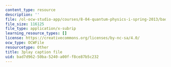 ```yaml
---
content_type: resource
description: ''
file: /ol-ocw-studio-app/courses/8-04-quantum-physics-i-spring-2013/bad7d96250ba5240a00ff8ce87b5c232_jJX_1zT73U0.vtt
file_size: 116125
file_type: application/x-subrip
learning_resource_types: []
license: https://creativecommons.org/licenses/by-nc-sa/4.0/
ocw_type: OCWFile
resourcetype: Other
title: 3play caption file
uid: bad7d962-50ba-5240-a00f-f8ce87b5c232
---
```

